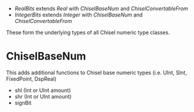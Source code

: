 * *RealBits* extends *Real* with *ChiselBaseNum* and *ChiselConvertableFrom*
* *IntegerBits* extends *Integer* with *ChiselBaseNum* and *ChiselConvertableFrom*

These form the underlying types of all Chisel numeric type classes. 

# ChiselBaseNum

This adds additional functions to Chisel base numeric types (i.e. UInt, SInt, FixedPoint, DspReal)

* shl (Int or UInt amount)
* shr (Int or UInt amount)
* signBit

